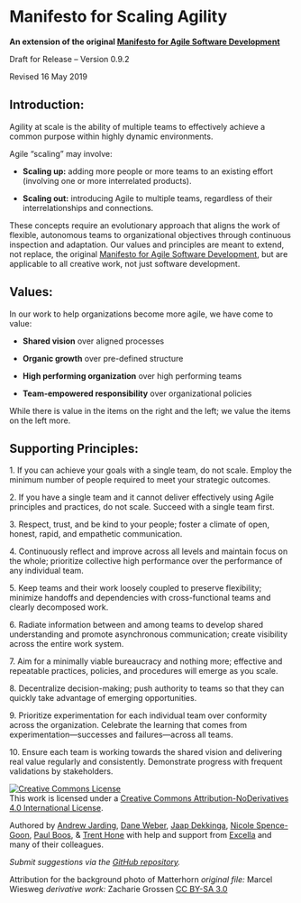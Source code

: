 # Manifesto for Scaling Agility
**An extension of the original [Manifesto for Agile Software Development](http://agilemanifesto.org/)**

Draft for Release – Version 0.9.2

Revised 16 May 2019



## Introduction:

Agility at scale is the ability of multiple teams to effectively achieve a common purpose within highly dynamic environments.


Agile “scaling” may involve:

* **Scaling up:** adding more people or more teams to an existing effort (involving one or more interrelated products).

* **Scaling out:** introducing Agile to multiple teams, regardless of their interrelationships and connections.


These concepts require an evolutionary approach that aligns the work of flexible, autonomous teams to organizational objectives through continuous inspection and adaptation. Our values and principles are meant to extend, not replace, the original [Manifesto for Agile Software Development](http://agilemanifesto.org/), but are applicable to all creative work, not just software development.



## Values:

In our work to help organizations become more agile, we have come to value:


* **Shared vision** over aligned processes


* **Organic growth** over pre-defined structure


* **High performing organization** over high performing teams


* **Team-empowered responsibility** over organizational policies


While there is value in the items on the right and the left; we value the items on the left more.



## Supporting Principles:


1\. <a id="principle-1"></a>If you can achieve your goals with a single team, do not scale. Employ the minimum number of people required to meet your strategic outcomes.


2\. <a id="principle-2"></a>If you have a single team and it cannot deliver effectively using Agile principles and practices, do not scale. Succeed with a single team first.


3\. <a id="principle-3"></a>Respect, trust, and be kind to your people; foster a climate of open, honest, rapid, and empathetic communication.


4\. <a id="principle-4"></a>Continuously reflect and improve across all levels and maintain focus on the whole; prioritize collective high performance over the performance of any individual team.


5\. <a id="principle-5"></a>Keep teams and their work loosely coupled to preserve flexibility; minimize handoffs and dependencies with cross-functional teams and clearly decomposed work.


6\. <a id="principle-6"></a>Radiate information between and among teams to develop shared understanding and promote asynchronous communication; create visibility across the entire work system.


7\. <a id="principle-7"></a>Aim for a minimally viable bureaucracy and nothing more; effective and repeatable practices, policies, and procedures will emerge as you scale.


8\. <a id="principle-8"></a>Decentralize decision-making; push authority to teams so that they can quickly take advantage of emerging opportunities.


9\. <a id="principle-9"></a>Prioritize experimentation for each individual team over conformity across the organization. Celebrate the learning that comes from experimentation—successes and failures—across all teams.


10\. <a id="principle-10"></a>Ensure each team is working towards the shared vision and delivering real value regularly and consistently. Demonstrate progress with frequent validations by stakeholders.



<a rel="license" href="http://creativecommons.org/licenses/by-nd/4.0/"><img alt="Creative Commons License" style="border-width:0" src="https://i.creativecommons.org/l/by-nd/4.0/88x31.png" /></a><br />This work is licensed under a <a rel="license" href="http://creativecommons.org/licenses/by-nd/4.0/">Creative Commons Attribution-NoDerivatives 4.0 International License</a>.


Authored by
[Andrew Jarding](https://www.linkedin.com/in/andrewjarding/),
[Dane Weber](https://www.linkedin.com/in/daneweber/),
[Jaap Dekkinga](https://www.linkedin.com/in/jaap-dekkinga/),
[Nicole Spence-Goon](https://www.linkedin.com/in/nicole-spence-goon-5068871/),
[Paul Boos](https://www.linkedin.com/in/paulboos/),
& [Trent Hone](https://www.linkedin.com/in/trent-hone-5a42775/)
with help and support from [Excella](https://www.excella.com) and many of their colleagues.

_Submit suggestions via the [GitHub repository](https://github.com/manifestoforscalingagility/ManifestoForScalingAgility.github.io)._

Attribution for the background photo of Matterhorn _original file:_ Marcel Wiesweg _derivative work:_ Zacharie Grossen [CC BY-SA 3.0](https://creativecommons.org/licenses/by-sa/3.0)
